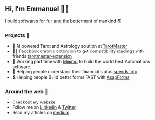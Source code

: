 ## Hi, I'm Emmanuel 👋🏼

I build softwares for fun and the betterment of mankind 🌎

### Projects 📌
- 🔮 AI powered Tarot and Astrology solution at [TarotMaster](https://tarotmaster.ai)
- 👯‍♂️ Facebook chrome extension to get compatibility readings with friends [tarotmaster-extension](https://chromewebstore.google.com/detail/tarotmaster-facebook/eoblcfipabejidpknbojplldkpjjcpon?authuser=0&hl=en)
- 🚒 Working part time with [Minimo](https://minimo.it) to build the world best Automations software.
- 💸 Helping people understand their financial status [spends.info](https://www.spends.info)
- 🎗️ Helping people Build better forms FAST with [AsapForms](https://asap-forms.vercel.app)


### Around the web 🧭
- Checkout my [website](https://odii.vercel.app)
- Follow me on [Linkedin](https://linkedin.com/in/emmanuelodii) & [Twitter](https://x.com/devodii_).
- Read my articles on [medium](https://medium.com/@emmanuelodii80)
